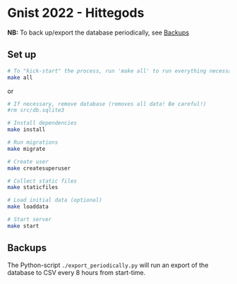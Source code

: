 # Gnist 2022 - Hittegods

**NB:** To back up/export the database periodically, see [Backups](#backups)

## Set up

```bash
# To "kick-start" the process, run 'make all' to run everything necessary and start the server
make all
```
or
```bash
# If necessary, remove database (removes all data! Be careful!)
#rm src/db.sqlite3

# Install dependencies
make install

# Run migrations
make migrate

# Create user
make createsuperuser

# Collect static files
make staticfiles

# Load initial data (optional)
make loaddata

# Start server
make start
```

## Backups

The Python-script `./export_periodically.py` will run an export of the database to CSV every 8 hours from start-time.
